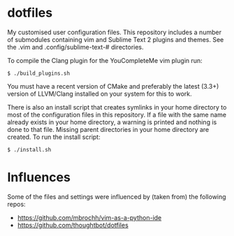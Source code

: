 dotfiles
========

My customised user configuration files. This repository includes a number of
submodules containing vim and Sublime Text 2 plugins and themes. See the .vim
and .config/sublime-text-# directories.

To compile the Clang plugin for the YouCompleteMe vim plugin run:

    $ ./build_plugins.sh

You must have a recent version of CMake and preferably the latest (3.3+)
version of LLVM/Clang installed on your system for this to work.

There is also an install script that creates symlinks in your home directory to
most of the configuration files in this repository. If a file with the same
name already exists in your home directory, a warning is printed and nothing is
done to that file. Missing parent directories in your home directory are
created. To run the install script:

    $ ./install.sh

Influences
==========

Some of the files and settings were influenced by (taken from) the following
repos:

* https://github.com/mbrochh/vim-as-a-python-ide
* https://github.com/thoughtbot/dotfiles
